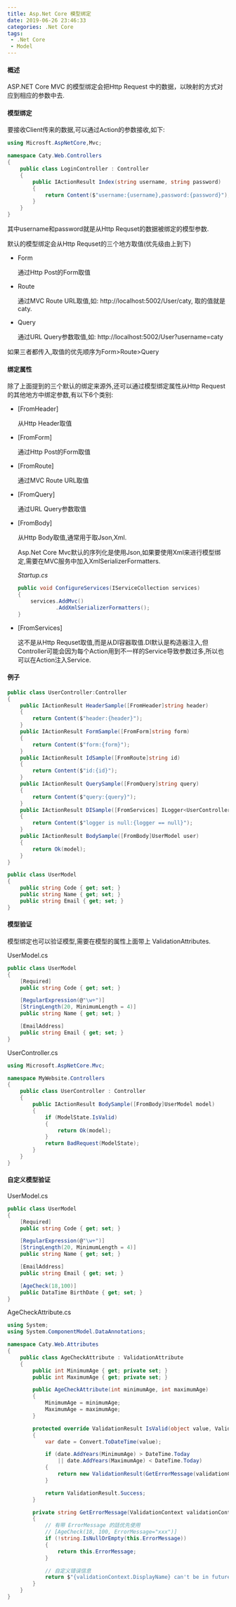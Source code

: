 ```yaml
---
title: Asp.Net Core 模型绑定
date: 2019-06-26 23:46:33
categories: .Net Core
tags:
 - .Net Core
 - Model
---
```

#### 概述

ASP.NET Core MVC 的模型绑定会把Http Request 中的数据，以映射的方式对应到相应的参数中去.
<!--more-->
#### 模型绑定

要接收Client传来的数据,可以通过Action的参数接收,如下:

```cs
using Microsft.AspNetCore,Mvc;

namespace Caty.Web.Controllers
{
    public class LoginController : Controller
    {
        public IActionResult Index(string username, string password)
        {
            return Content($"username:{username},password:{password}");
        }
    }
}
```

其中username和password就是从Http Requset的数据被绑定的模型参数.

默认的模型绑定会从Http Requset的三个地方取值(优先级由上到下)

* Form

  通过Http Post的Form取值

* Route

  通过MVC Route URL取值,如: http://localhost:5002/User/caty, 取的值就是caty.

* Query

  通过URL Query参数取值,如: http://localhost:5002/User?username=caty

如果三者都传入,取值的优先顺序为Form>Route>Query

#### 绑定属性

除了上面提到的三个默认的绑定来源外,还可以通过模型绑定属性从Http Request的其他地方中绑定参数,有以下6个类别:

* \[FromHeader\]

  从Http Header取值

* \[FromForm\]

  通过Http Post的Form取值

* \[FromRoute\]

  通过MVC Route URL取值

* \[FromQuery\]

  通过URL Query参数取值

* \[FromBody\]

  从Http Body取值,通常用于取Json,Xml.

  Asp.Net Core Mvc默认的序列化是使用Json,如果要使用Xml来进行模型绑定,需要在MVC服务中加入XmlSerializerFormatters.

  *Startup.cs*

  ```cs
  public void ConfigureServices(IServiceCollection services)
  {
      services.AddMvc()
              .AddXmlSerializerFormatters();
  }
  ```

* \[FromServices\]

  这不是从Http Requset取值,而是从DI容器取值.DI默认是构造器注入,但Controller可能会因为每个Action用到不一样的Service导致参数过多,所以也可以在Action注入Service.

#### 例子

```cs
public class UserController:Controller
{
    public IActionResult HeaderSample([FromHeader]string header)
    {
        return Content($"header:{header}");
    }
    public IActionResult FormSample([FromForm]string form)
    {
        return Content($"form:{form}");
    }
    public IActionResult IdSample([FromRoute]string id)
    {
        return Content($"id:{id}");
    }
    public IActionResult QuerySample([FromQuery]string query)
    {
        return Content($"query:{query}");
    }
    public IActionResult DISample([FromServices] ILogger<UserController> logger)
    {
        return Content($"logger is null:{logger == null}");
    }
    public IActionResult BodySample([FromBody]UserModel user)
    {
        return Ok(model);
    }
}

public class UserModel
{
    public string Code { get; set; }
    public string Name { get; set; }
    public string Email { get; set; }
}
```

#### 模型验证

模型绑定也可以验证模型,需要在模型的属性上面带上 ValidationAttributes.

UserModel.cs

```cs
public class UserModel
{
    [Required]
    public string Code { get; set; }

    [RegularExpression(@"\w+")]
    [StringLength(20, MinimumLength = 4)]
    public string Name { get; set; }

    [EmailAddress]
    public string Email { get; set; }
}
```

UserController.cs

```cs
using Microsoft.AspNetCore.Mvc;

namespace MyWebsite.Controllers
{
    public class UserController : Controller
    {
        public IActionResult BodySample([FromBody]UserModel model)
        {
            if (ModelState.IsValid)
            {
                return Ok(model);
            }
            return BadRequest(ModelState);
        }
    }
}
```

#### 自定义模型验证

UserModel.cs

```cs
public class UserModel
{
    [Required]
    public string Code { get; set; }

    [RegularExpression(@"\w+")]
    [StringLength(20, MinimumLength = 4)]
    public string Name { get; set; }

    [EmailAddress]
    public string Email { get; set; }

    [AgeCheck(18,100)]
    public DataTime BirthDate { get; set; }
}
```

AgeCheckAttribute.cs

```cs
using System;
using System.ComponentModel.DataAnnotations;

namespace Caty.Web.Attributes
{
    public class AgeCheckAttribute : ValidationAttribute
    {
        public int MinimumAge { get; private set; }
        public int MaximumAge { get; private set; }

        public AgeCheckAttribute(int minimumAge, int maximumAge)
        {
            MinimumAge = minimumAge;
            MaximumAge = maximumAge;
        }

        protected override ValidationResult IsValid(object value, ValidationContext validationContext)
        {
            var date = Convert.ToDateTime(value);

            if (date.AddYears(MinimumAge) > DateTime.Today
                || date.AddYears(MaximumAge) < DateTime.Today)
            {
                return new ValidationResult(GetErrorMessage(validationContext));
            }

            return ValidationResult.Success;
        }

        private string GetErrorMessage(ValidationContext validationContext)
        {
            // 有带 ErrorMessage 的話优先使用
            // [AgeCheck(18, 100, ErrorMessage="xxx")] 
            if (!string.IsNullOrEmpty(this.ErrorMessage))
            {
                return this.ErrorMessage;
            }

            // 自定义错误信息
            return $"{validationContext.DisplayName} can't be in future";
        }
    }
}
```
